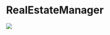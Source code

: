 # RealEstateManager
<img type="image/svg" src="https://github.com/LucasGitHubz/RealEstateManager/score"/>
